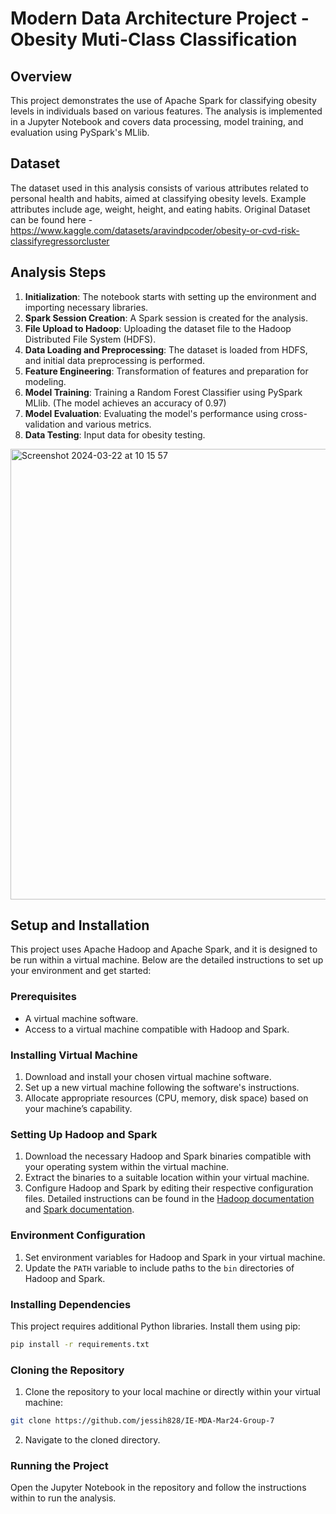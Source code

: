 # Modern Data Architecture Project - Obesity Muti-Class Classification

## Overview
This project demonstrates the use of Apache Spark for classifying obesity levels in individuals based on various features. The analysis is implemented in a Jupyter Notebook and covers data processing, model training, and evaluation using PySpark's MLlib.

## Dataset
The dataset used in this analysis consists of various attributes related to personal health and habits, aimed at classifying obesity levels. Example attributes include age, weight, height, and eating habits. Original Dataset can be found here - https://www.kaggle.com/datasets/aravindpcoder/obesity-or-cvd-risk-classifyregressorcluster

## Analysis Steps
1. **Initialization**: The notebook starts with setting up the environment and importing necessary libraries.
2. **Spark Session Creation**: A Spark session is created for the analysis.
3. **File Upload to Hadoop**: Uploading the dataset file to the Hadoop Distributed File System (HDFS).
4. **Data Loading and Preprocessing**: The dataset is loaded from HDFS, and initial data preprocessing is performed.
5. **Feature Engineering**: Transformation of features and preparation for modeling.
6. **Model Training**: Training a Random Forest Classifier using PySpark MLlib. (The model achieves an accuracy of 0.97)
7. **Model Evaluation**: Evaluating the model's performance using cross-validation and various metrics.
8. **Data Testing**: Input data for obesity testing.

<img width="721" alt="Screenshot 2024-03-22 at 10 15 57" src="https://github.com/jessih828/IE-MDA-Mar24-Group-7/assets/147946414/63cc3ddd-da31-4ae1-b39c-507e27b6e73d">

## Setup and Installation
This project uses Apache Hadoop and Apache Spark, and it is designed to be run within a virtual machine. Below are the detailed instructions to set up your environment and get started:

### Prerequisites
- A virtual machine software.
- Access to a virtual machine compatible with Hadoop and Spark.

### Installing Virtual Machine
1. Download and install your chosen virtual machine software.
2. Set up a new virtual machine following the software's instructions.
3. Allocate appropriate resources (CPU, memory, disk space) based on your machine’s capability.

### Setting Up Hadoop and Spark
1. Download the necessary Hadoop and Spark binaries compatible with your operating system within the virtual machine.
2. Extract the binaries to a suitable location within your virtual machine.
3. Configure Hadoop and Spark by editing their respective configuration files. Detailed instructions can be found in the [Hadoop documentation](https://hadoop.apache.org/docs/current/) and [Spark documentation](https://spark.apache.org/docs/latest/).

### Environment Configuration
1. Set environment variables for Hadoop and Spark in your virtual machine.
2. Update the `PATH` variable to include paths to the `bin` directories of Hadoop and Spark.

### Installing Dependencies
This project requires additional Python libraries. Install them using pip:
```bash
pip install -r requirements.txt
```

### Cloning the Repository
1. Clone the repository to your local machine or directly within your virtual machine:
```bash
git clone https://github.com/jessih828/IE-MDA-Mar24-Group-7
```
2. Navigate to the cloned directory.

### Running the Project
Open the Jupyter Notebook in the repository and follow the instructions within to run the analysis.
